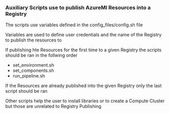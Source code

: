 ### Auxiliary Scripts use to publish AzureMl Resources into a Registry

The scripts use variables defined in the config_files/config.sh file

Variables are used to define user credentials and the name of the Registry to publish the resources to

If publishing hte Resources for the first time to a given Registry the scripts should be ran in the follwing order

* set_environment.sh
* set_components.sh
* run_pipeline.sh

If the Resources are already published into the given Registry only the last script should be ran

Other scripts help the user to install libraries or to create a Compute Cluster but those are unrelated to Registry Publishing
